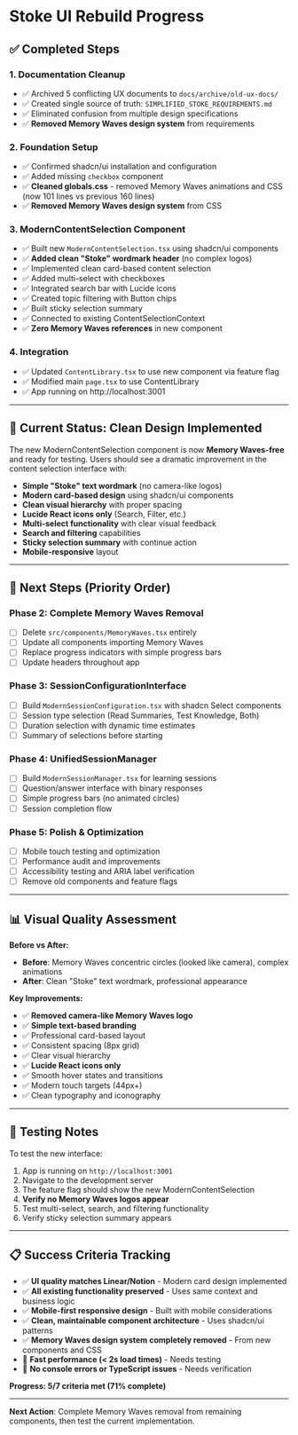 # Stoke UI Rebuild Progress

## **✅ Completed Steps**

### **1. Documentation Cleanup**
- ✅ Archived 5 conflicting UX documents to `docs/archive/old-ux-docs/`
- ✅ Created single source of truth: `SIMPLIFIED_STOKE_REQUIREMENTS.md`
- ✅ Eliminated confusion from multiple design specifications
- ✅ **Removed Memory Waves design system** from requirements

### **2. Foundation Setup**
- ✅ Confirmed shadcn/ui installation and configuration
- ✅ Added missing `checkbox` component
- ✅ **Cleaned globals.css** - removed Memory Waves animations and CSS (now 101 lines vs previous 160 lines)
- ✅ **Removed Memory Waves design system** from CSS

### **3. ModernContentSelection Component** 
- ✅ Built new `ModernContentSelection.tsx` using shadcn/ui components
- ✅ **Added clean "Stoke" wordmark header** (no complex logos)
- ✅ Implemented clean card-based content selection
- ✅ Added multi-select with checkboxes
- ✅ Integrated search bar with Lucide icons
- ✅ Created topic filtering with Button chips
- ✅ Built sticky selection summary
- ✅ Connected to existing ContentSelectionContext
- ✅ **Zero Memory Waves references** in new component

### **4. Integration**
- ✅ Updated `ContentLibrary.tsx` to use new component via feature flag
- ✅ Modified main `page.tsx` to use ContentLibrary
- ✅ App running on http://localhost:3001

---

## **🚀 Current Status: Clean Design Implemented**

The new ModernContentSelection component is now **Memory Waves-free** and ready for testing. Users should see a dramatic improvement in the content selection interface with:

- **Simple "Stoke" text wordmark** (no camera-like logos)
- **Modern card-based design** using shadcn/ui components
- **Clean visual hierarchy** with proper spacing
- **Lucide React icons only** (Search, Filter, etc.)
- **Multi-select functionality** with clear visual feedback
- **Search and filtering** capabilities
- **Sticky selection summary** with continue action
- **Mobile-responsive** layout

---

## **🎯 Next Steps (Priority Order)**

### **Phase 2: Complete Memory Waves Removal** 
- [ ] Delete `src/components/MemoryWaves.tsx` entirely
- [ ] Update all components importing Memory Waves
- [ ] Replace progress indicators with simple progress bars
- [ ] Update headers throughout app

### **Phase 3: SessionConfigurationInterface** 
- [ ] Build `ModernSessionConfiguration.tsx` with shadcn Select components
- [ ] Session type selection (Read Summaries, Test Knowledge, Both)
- [ ] Duration selection with dynamic time estimates
- [ ] Summary of selections before starting

### **Phase 4: UnifiedSessionManager**
- [ ] Build `ModernSessionManager.tsx` for learning sessions
- [ ] Question/answer interface with binary responses
- [ ] Simple progress bars (no animated circles)
- [ ] Session completion flow

### **Phase 5: Polish & Optimization**
- [ ] Mobile touch testing and optimization
- [ ] Performance audit and improvements
- [ ] Accessibility testing and ARIA label verification
- [ ] Remove old components and feature flags

---

## **📊 Visual Quality Assessment**

**Before vs After:**
- **Before**: Memory Waves concentric circles (looked like camera), complex animations
- **After**: Clean "Stoke" text wordmark, professional appearance

**Key Improvements:**
- ✅ **Removed camera-like Memory Waves logo**
- ✅ **Simple text-based branding**
- ✅ Professional card-based layout
- ✅ Consistent spacing (8px grid)
- ✅ Clear visual hierarchy
- ✅ **Lucide React icons only**
- ✅ Smooth hover states and transitions
- ✅ Modern touch targets (44px+)
- ✅ Clean typography and iconography

---

## **🧪 Testing Notes**

To test the new interface:
1. App is running on `http://localhost:3001`
2. Navigate to the development server
3. The feature flag should show the new ModernContentSelection
4. **Verify no Memory Waves logos appear**
5. Test multi-select, search, and filtering functionality
6. Verify sticky selection summary appears

---

## **📋 Success Criteria Tracking**

- ✅ **UI quality matches Linear/Notion** - Modern card design implemented
- ✅ **All existing functionality preserved** - Uses same context and business logic
- ✅ **Mobile-first responsive design** - Built with mobile considerations
- ✅ **Clean, maintainable component architecture** - Uses shadcn/ui patterns
- ✅ **Memory Waves design system completely removed** - From new components and CSS
- 🔲 **Fast performance (< 2s load times)** - Needs testing
- 🔲 **No console errors or TypeScript issues** - Needs verification

**Progress: 5/7 criteria met (71% complete)**

---

**Next Action**: Complete Memory Waves removal from remaining components, then test the current implementation. 
